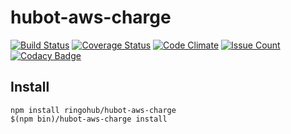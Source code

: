 hubot-aws-charge
================================================================================

[![Build Status](https://travis-ci.org/ringohub/hubot-aws-charge.svg?branch=master)](https://travis-ci.org/ringohub/hubot-aws-charge)
[![Coverage Status](https://coveralls.io/repos/github/ringohub/hubot-aws-charge/badge.svg?branch=master)](https://coveralls.io/github/ringohub/hubot-aws-charge?branch=master)
[![Code Climate](https://codeclimate.com/github/ringohub/hubot-aws-charge/badges/gpa.svg)](https://codeclimate.com/github/ringohub/hubot-aws-charge)
[![Issue Count](https://codeclimate.com/github/ringohub/hubot-aws-charge/badges/issue_count.svg)](https://codeclimate.com/github/ringohub/hubot-aws-charge)
[![Codacy Badge](https://api.codacy.com/project/badge/Grade/b9cd648c77c049f5993237ab0cecab62)](https://www.codacy.com/app/ringohub/hubot-aws-charge?utm_source=github.com&amp;utm_medium=referral&amp;utm_content=ringohub/hubot-aws-charge&amp;utm_campaign=Badge_Grade)

Install
--------------------------------------------------------------------------------

```
npm install ringohub/hubot-aws-charge
$(npm bin)/hubot-aws-charge install
```
